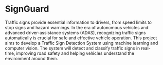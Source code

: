 # SignGuard
Traffic signs provide essential information to drivers, from speed limits to stop signs and hazard warnings. In the era of autonomous vehicles and advanced driver-assistance systems (ADAS), recognizing traffic signs automatically is crucial for safe and effective vehicle operation. This project aims to develop a Traffic Sign Detection System using machine learning and computer vision. The system will detect and classify traffic signs in real-time, improving road safety and helping vehicles understand the environment around them.
